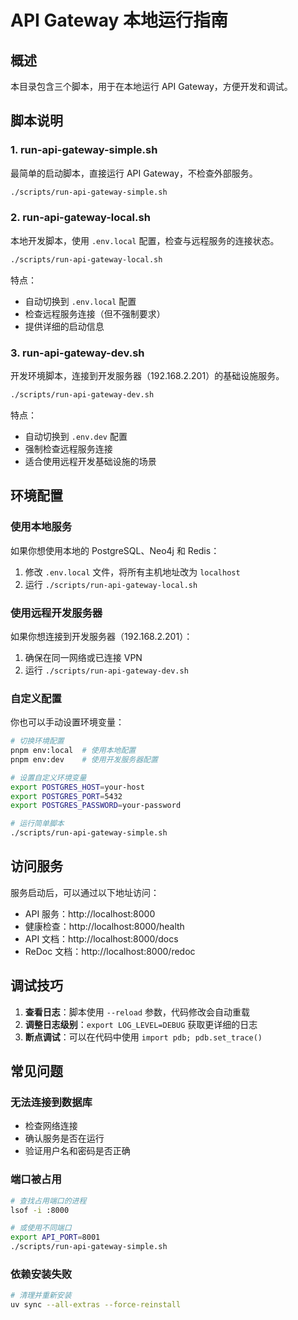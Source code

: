 # API Gateway 本地运行指南

## 概述

本目录包含三个脚本，用于在本地运行 API Gateway，方便开发和调试。

## 脚本说明

### 1. run-api-gateway-simple.sh
最简单的启动脚本，直接运行 API Gateway，不检查外部服务。

```bash
./scripts/run-api-gateway-simple.sh
```

### 2. run-api-gateway-local.sh
本地开发脚本，使用 `.env.local` 配置，检查与远程服务的连接状态。

```bash
./scripts/run-api-gateway-local.sh
```

特点：
- 自动切换到 `.env.local` 配置
- 检查远程服务连接（但不强制要求）
- 提供详细的启动信息

### 3. run-api-gateway-dev.sh
开发环境脚本，连接到开发服务器（192.168.2.201）的基础设施服务。

```bash
./scripts/run-api-gateway-dev.sh
```

特点：
- 自动切换到 `.env.dev` 配置
- 强制检查远程服务连接
- 适合使用远程开发基础设施的场景

## 环境配置

### 使用本地服务
如果你想使用本地的 PostgreSQL、Neo4j 和 Redis：

1. 修改 `.env.local` 文件，将所有主机地址改为 `localhost`
2. 运行 `./scripts/run-api-gateway-local.sh`

### 使用远程开发服务器
如果你想连接到开发服务器（192.168.2.201）：

1. 确保在同一网络或已连接 VPN
2. 运行 `./scripts/run-api-gateway-dev.sh`

### 自定义配置
你也可以手动设置环境变量：

```bash
# 切换环境配置
pnpm env:local  # 使用本地配置
pnpm env:dev    # 使用开发服务器配置

# 设置自定义环境变量
export POSTGRES_HOST=your-host
export POSTGRES_PORT=5432
export POSTGRES_PASSWORD=your-password

# 运行简单脚本
./scripts/run-api-gateway-simple.sh
```

## 访问服务

服务启动后，可以通过以下地址访问：

- API 服务：http://localhost:8000
- 健康检查：http://localhost:8000/health
- API 文档：http://localhost:8000/docs
- ReDoc 文档：http://localhost:8000/redoc

## 调试技巧

1. **查看日志**：脚本使用 `--reload` 参数，代码修改会自动重载
2. **调整日志级别**：`export LOG_LEVEL=DEBUG` 获取更详细的日志
3. **断点调试**：可以在代码中使用 `import pdb; pdb.set_trace()`

## 常见问题

### 无法连接到数据库
- 检查网络连接
- 确认服务是否在运行
- 验证用户名和密码是否正确

### 端口被占用
```bash
# 查找占用端口的进程
lsof -i :8000

# 或使用不同端口
export API_PORT=8001
./scripts/run-api-gateway-simple.sh
```

### 依赖安装失败
```bash
# 清理并重新安装
uv sync --all-extras --force-reinstall
```